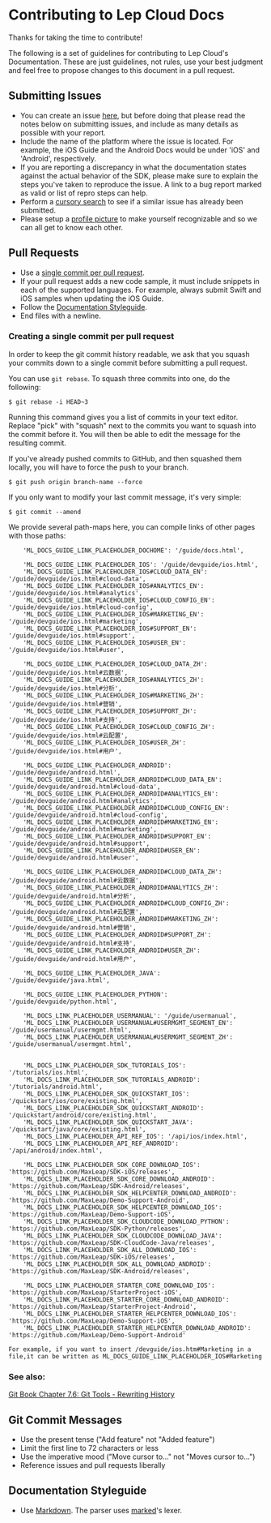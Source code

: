 # Contributing to Lep Cloud Docs

Thanks for taking the time to contribute!

The following is a set of guidelines for contributing to Lep Cloud's Documentation. These are just guidelines, not rules, use your best judgment and feel free to propose changes to this document in a pull request.

## Submitting Issues

- You can create an issue [here](https://github.com/LeapAppServices/LAS-Docs/issues/new), but before doing that please read the notes below on submitting issues, and include as many details as possible with your report.
- Include the name of the platform where the issue is located. For example, the iOS Guide and the Android Docs would be under 'iOS' and 'Android', respectively.
- If you are reporting a discrepancy in what the documentation states against the actual behavior of the SDK, please make sure to explain the steps you've taken to reproduce the issue. A link to a bug report marked as valid or list of repro steps can help.
- Perform a [cursory search](https://github.com/issues?q=+is%3Aissue+user%3ALeapAppServices) to see if a similar issue has already been submitted.
- Please setup a [profile picture](https://help.github.com/articles/how-do-i-set-up-my-profile-picture) to make yourself recognizable and so we can all get to know each other.

## Pull Requests

- Use a [single commit per pull request](#creating-a-single-commit-per-pull-request).
- If your pull request adds a new code sample, it must include snippets in each of the supported languages. For example, always submit Swift and iOS samples when updating the iOS Guide.
- Follow the [Documentation Styleguide](#documentation-styleguide).
- End files with a newline.

### Creating a single commit per pull request

In order to keep the git commit history readable, we ask that you squash your commits down to a single commit before submitting a pull request.

You can use `git rebase`. To squash three commits into one, do the following:

    $ git rebase -i HEAD~3

Running this command gives you a list of commits in your text editor. Replace "pick" with "squash" next to the commits you want to squash into the commit before it. You will then be able to edit the message for the resulting commit.

If you've already pushed commits to GitHub, and then squashed them locally, you will have to force the push to your branch.

    $ git push origin branch-name --force

If you only want to modify your last commit message, it's very simple:

    $ git commit --amend

We provide several path-maps here, you can compile links of other pages with those paths:

        'ML_DOCS_GUIDE_LINK_PLACEHOLDER_DOCHOME': '/guide/docs.html',

        'ML_DOCS_GUIDE_LINK_PLACEHOLDER_IOS': '/guide/devguide/ios.html',
        'ML_DOCS_GUIDE_LINK_PLACEHOLDER_IOS#CLOUD_DATA_EN': '/guide/devguide/ios.html#cloud-data',
        'ML_DOCS_GUIDE_LINK_PLACEHOLDER_IOS#ANALYTICS_EN': '/guide/devguide/ios.html#analytics',
        'ML_DOCS_GUIDE_LINK_PLACEHOLDER_IOS#CLOUD_CONFIG_EN': '/guide/devguide/ios.html#cloud-config',
        'ML_DOCS_GUIDE_LINK_PLACEHOLDER_IOS#MARKETING_EN': '/guide/devguide/ios.html#marketing',
        'ML_DOCS_GUIDE_LINK_PLACEHOLDER_IOS#SUPPORT_EN': '/guide/devguide/ios.html#support',
        'ML_DOCS_GUIDE_LINK_PLACEHOLDER_IOS#USER_EN': '/guide/devguide/ios.html#user',

        'ML_DOCS_GUIDE_LINK_PLACEHOLDER_IOS#CLOUD_DATA_ZH': '/guide/devguide/ios.html#云数据',
        'ML_DOCS_GUIDE_LINK_PLACEHOLDER_IOS#ANALYTICS_ZH': '/guide/devguide/ios.html#分析',
        'ML_DOCS_GUIDE_LINK_PLACEHOLDER_IOS#MARKETING_ZH': '/guide/devguide/ios.html#营销',
        'ML_DOCS_GUIDE_LINK_PLACEHOLDER_IOS#SUPPORT_ZH': '/guide/devguide/ios.html#支持',
        'ML_DOCS_GUIDE_LINK_PLACEHOLDER_IOS#CLOUD_CONFIG_ZH': '/guide/devguide/ios.html#云配置',
        'ML_DOCS_GUIDE_LINK_PLACEHOLDER_IOS#USER_ZH': '/guide/devguide/ios.html#用户',

        'ML_DOCS_GUIDE_LINK_PLACEHOLDER_ANDROID': '/guide/devguide/android.html',
        'ML_DOCS_GUIDE_LINK_PLACEHOLDER_ANDROID#CLOUD_DATA_EN': '/guide/devguide/android.html#cloud-data',
        'ML_DOCS_GUIDE_LINK_PLACEHOLDER_ANDROID#ANALYTICS_EN': '/guide/devguide/android.html#analytics',
        'ML_DOCS_GUIDE_LINK_PLACEHOLDER_ANDROID#CLOUD_CONFIG_EN': '/guide/devguide/android.html#cloud-config',
        'ML_DOCS_GUIDE_LINK_PLACEHOLDER_ANDROID#MARKETING_EN': '/guide/devguide/android.html#marketing',
        'ML_DOCS_GUIDE_LINK_PLACEHOLDER_ANDROID#SUPPORT_EN': '/guide/devguide/android.html#support',
        'ML_DOCS_GUIDE_LINK_PLACEHOLDER_ANDROID#USER_EN': '/guide/devguide/android.html#user',

        'ML_DOCS_GUIDE_LINK_PLACEHOLDER_ANDROID#CLOUD_DATA_ZH': '/guide/devguide/android.html#云数据',
        'ML_DOCS_GUIDE_LINK_PLACEHOLDER_ANDROID#ANALYTICS_ZH': '/guide/devguide/android.html#分析',
        'ML_DOCS_GUIDE_LINK_PLACEHOLDER_ANDROID#CLOUD_CONFIG_ZH': '/guide/devguide/android.html#云配置',
        'ML_DOCS_GUIDE_LINK_PLACEHOLDER_ANDROID#MARKETING_ZH': '/guide/devguide/android.html#营销',
        'ML_DOCS_GUIDE_LINK_PLACEHOLDER_ANDROID#SUPPORT_ZH': '/guide/devguide/android.html#支持',
        'ML_DOCS_GUIDE_LINK_PLACEHOLDER_ANDROID#USER_ZH': '/guide/devguide/android.html#用户',

        'ML_DOCS_GUIDE_LINK_PLACEHOLDER_JAVA': '/guide/devguide/java.html',

        'ML_DOCS_GUIDE_LINK_PLACEHOLDER_PYTHON': '/guide/devguide/python.html',

        'ML_DOCS_LINK_PLACEHOLDER_USERMANUAL': '/guide/usermanual',
        'ML_DOCS_LINK_PLACEHOLDER_USERMANUAL#USERMGMT_SEGMENT_EN': '/guide/usermanual/usermgmt.html',
        'ML_DOCS_LINK_PLACEHOLDER_USERMANUAL#USERMGMT_SEGMENT_ZH': '/guide/usermanual/usermgmt.html',


        'ML_DOCS_LINK_PLACEHOLDER_SDK_TUTORIALS_IOS': '/tutorials/ios.html',
        'ML_DOCS_LINK_PLACEHOLDER_SDK_TUTORIALS_ANDROID': '/tutorials/android.html',
        'ML_DOCS_LINK_PLACEHOLDER_SDK_QUICKSTART_IOS': '/quickstart/ios/core/existing.html',
        'ML_DOCS_LINK_PLACEHOLDER_SDK_QUICKSTART_ANDROID': '/quickstart/android/core/existing.html',
        'ML_DOCS_LINK_PLACEHOLDER_SDK_QUICKSTART_JAVA': '/quickstart/java/core/existing.html',
        'ML_DOCS_LINK_PLACEHOLDER_API_REF_IOS': '/api/ios/index.html',
        'ML_DOCS_LINK_PLACEHOLDER_API_REF_ANDROID': '/api/android/index.html',

        'ML_DOCS_LINK_PLACEHOLDER_SDK_CORE_DOWNLOAD_IOS': 'https://github.com/MaxLeap/SDK-iOS/releases',
        'ML_DOCS_LINK_PLACEHOLDER_SDK_CORE_DOWNLOAD_ANDROID': 'https://github.com/MaxLeap/SDK-Android/releases',
        'ML_DOCS_LINK_PLACEHOLDER_SDK_HELPCENTER_DOWNLOAD_ANDROID': 'https://github.com/MaxLeap/Demo-Support-Android',
        'ML_DOCS_LINK_PLACEHOLDER_SDK_HELPCENTER_DOWNLOAD_IOS': 'https://github.com/MaxLeap/Demo-Support-iOS',
        'ML_DOCS_LINK_PLACEHOLDER_SDK_CLOUDCODE_DOWNLOAD_PYTHON': 'https://github.com/MaxLeap/SDK-Python/releases',
        'ML_DOCS_LINK_PLACEHOLDER_SDK_CLOUDCODE_DOWNLOAD_JAVA': 'https://github.com/MaxLeap/SDK-CloudCode-Java/releases',
        'ML_DOCS_LINK_PLACEHOLDER_SDK_ALL_DOWNLOAD_IOS': 'https://github.com/MaxLeap/SDK-iOS/releases',
        'ML_DOCS_LINK_PLACEHOLDER_SDK_ALL_DOWNLOAD_ANDROID': 'https://github.com/MaxLeap/SDK-Android/releases',

        'ML_DOCS_LINK_PLACEHOLDER_STARTER_CORE_DOWNLOAD_IOS': 'https://github.com/MaxLeap/StarterProject-iOS',
        'ML_DOCS_LINK_PLACEHOLDER_STARTER_CORE_DOWNLOAD_ANDROID': 'https://github.com/MaxLeap/StarterProject-Android',
        'ML_DOCS_LINK_PLACEHOLDER_STARTER_HELPCENTER_DOWNLOAD_IOS': 'https://github.com/MaxLeap/Demo-Support-iOS',
        'ML_DOCS_LINK_PLACEHOLDER_STARTER_HELPCENTER_DOWNLOAD_ANDROID': 'https://github.com/MaxLeap/Demo-Support-Android'

    For example, if you want to insert /devguide/ios.htm#Marketing in a file,it can be written as ML_DOCS_GUIDE_LINK_PLACEHOLDER_IOS#Marketing

### See also:
[Git Book Chapter 7.6: Git Tools - Rewriting History](http://git-scm.com/book/en/v2/Git-Tools-Rewriting-History)

## Git Commit Messages

- Use the present tense ("Add feature" not "Added feature")
- Limit the first line to 72 characters or less
- Use the imperative mood ("Move cursor to..." not "Moves cursor to...")
- Reference issues and pull requests liberally

## Documentation Styleguide

- Use [Markdown](https://daringfireball.net/projects/markdown). The parser uses [marked](https://github.com/chjj/marked)'s lexer.
